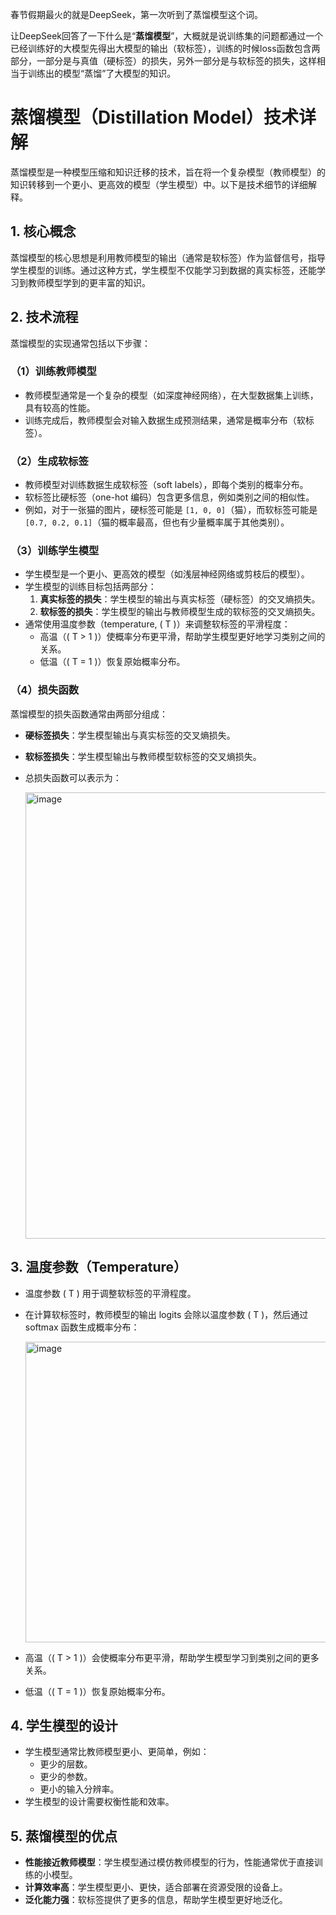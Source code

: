 春节假期最火的就是DeepSeek，第一次听到了蒸馏模型这个词。

让DeepSeek回答了一下什么是“**蒸馏模型**”，大概就是说训练集的问题都通过一个已经训练好的大模型先得出大模型的输出（软标签），训练的时候loss函数包含两部分，一部分是与真值（硬标签）的损失，另外一部分是与软标签的损失，这样相当于训练出的模型“蒸馏”了大模型的知识。

# 蒸馏模型（Distillation Model）技术详解

蒸馏模型是一种模型压缩和知识迁移的技术，旨在将一个复杂模型（教师模型）的知识转移到一个更小、更高效的模型（学生模型）中。以下是技术细节的详细解释。

## 1. 核心概念

蒸馏模型的核心思想是利用教师模型的输出（通常是软标签）作为监督信号，指导学生模型的训练。通过这种方式，学生模型不仅能学习到数据的真实标签，还能学习到教师模型学到的更丰富的知识。

## 2. 技术流程

蒸馏模型的实现通常包括以下步骤：

### （1）训练教师模型

- 教师模型通常是一个复杂的模型（如深度神经网络），在大型数据集上训练，具有较高的性能。
- 训练完成后，教师模型会对输入数据生成预测结果，通常是概率分布（软标签）。

### （2）生成软标签

- 教师模型对训练数据生成软标签（soft labels），即每个类别的概率分布。
- 软标签比硬标签（one-hot 编码）包含更多信息，例如类别之间的相似性。
- 例如，对于一张猫的图片，硬标签可能是 `[1, 0, 0]`（猫），而软标签可能是 `[0.7, 0.2, 0.1]`（猫的概率最高，但也有少量概率属于其他类别）。

### （3）训练学生模型

- 学生模型是一个更小、更高效的模型（如浅层神经网络或剪枝后的模型）。
- 学生模型的训练目标包括两部分：
  1. **真实标签的损失**：学生模型的输出与真实标签（硬标签）的交叉熵损失。
  2. **软标签的损失**：学生模型的输出与教师模型生成的软标签的交叉熵损失。
- 通常使用温度参数（temperature, \( T \)）来调整软标签的平滑程度：
  - 高温（\( T > 1 \)）使概率分布更平滑，帮助学生模型更好地学习类别之间的关系。
  - 低温（\( T = 1 \)）恢复原始概率分布。

### （4）损失函数

蒸馏模型的损失函数通常由两部分组成：

- **硬标签损失**：学生模型输出与真实标签的交叉熵损失。
- **软标签损失**：学生模型输出与教师模型软标签的交叉熵损失。
- 总损失函数可以表示为：
  
  <img width="714" alt="image" src="https://github.com/user-attachments/assets/60594233-3cf2-46a7-95f0-159e0de0b6f3" />


## 3. 温度参数（Temperature）

- 温度参数 \( T \) 用于调整软标签的平滑程度。
- 在计算软标签时，教师模型的输出 logits 会除以温度参数 \( T \)，然后通过 softmax 函数生成概率分布：

  <img width="481" alt="image" src="https://github.com/user-attachments/assets/d764259b-23a7-44dd-ac1a-acc92e54477c" />

- 高温（\( T > 1 \)）会使概率分布更平滑，帮助学生模型学习到类别之间的更多关系。
- 低温（\( T = 1 \)）恢复原始概率分布。

## 4. 学生模型的设计

- 学生模型通常比教师模型更小、更简单，例如：
  - 更少的层数。
  - 更少的参数。
  - 更小的输入分辨率。
- 学生模型的设计需要权衡性能和效率。

## 5. 蒸馏模型的优点

- **性能接近教师模型**：学生模型通过模仿教师模型的行为，性能通常优于直接训练的小模型。
- **计算效率高**：学生模型更小、更快，适合部署在资源受限的设备上。
- **泛化能力强**：软标签提供了更多的信息，帮助学生模型更好地泛化。
